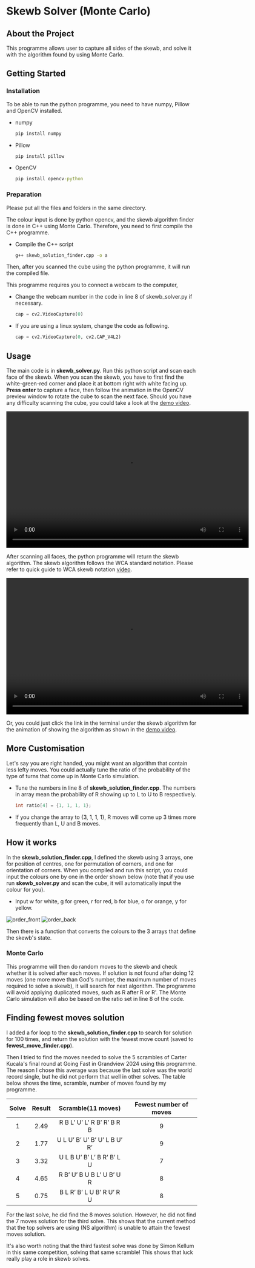 # Skewb Solver (Monte Carlo)

## About the Project

This programme allows user to capture all sides of the skewb, and solve it with the algorithm found by using Monte Carlo.

## Getting Started

### Installation

To be able to run the python programme, you need to have numpy, Pillow and OpenCV installed.

* numpy
  ```cmd
  pip install numpy
  ```
  
* Pillow
  ```cmd
  pip install pillow
  ```
* OpenCV
  ```cmd
  pip install opencv-python
  ```

### Preparation
Please put all the files and folders in the same directory.

The colour input is done by python opencv, and the skewb algorithm finder is done in C++ using Monte Carlo. Therefore, you need to first compile the C++ programme.
* Compile the C++ script
  ```cmd
  g++ skewb_solution_finder.cpp -o a
  ```

Then, after you scanned the cube using the python programme, it will run the compiled file.

This programme requires you to connect a webcam to the computer, 

* Change the webcam number in the code in line 8 of skewb_solver.py if necessary.
  ```python
  cap = cv2.VideoCapture(0)
  ```

* If you are using a linux system, change the code as following.
  ```python
  cap = cv2.VideoCapture(0, cv2.CAP_V4L2)
  ```

## Usage
The main code is in **skewb_solver.py**. Run this python script and scan each face of the skewb. When you scan the skewb, you have to first find the white-green-red corner and place it at bottom right with white facing up. **Press enter** to capture a face, then follow the animation in the OpenCV preview window to rotate the cube to scan the next face. Should you have any difficulty scanning the cube, you could take a look at the [demo video](https://law-chun-man.github.io/Skewb_Solver/demo.mp4).

<div class="video-container">
    <video width="640" height="360" controls allowfullscreen>
        <source src="demo.mp4" type="video/mp4">
        Your browser does not support the video tag.
    </video>
</div>

After scanning all faces, the python programme will return the skewb algorithm. The skewb algorithm follows the WCA standard notation. Please refer to quick guide to WCA skewb notation [video](https://law-chun-man.github.io/Skewb_Solver/notation.mp4). 

<div class="video-container">
    <video width="640" height="360" controls allowfullscreen>
        <source src="notation.mp4" type="video/mp4">
        Your browser does not support the video tag.
    </video>
</div>

Or, you could just click the link in the terminal under the skewb algorithm for the animation of showing the algorithm as shown in the [demo video](https://law-chun-man.github.io/Skewb_Solver/demo.mp4).

## More Customisation

Let's say you are right handed, you might want an algorithm that contain less lefty moves. You could actually tune the ratio of the probability of the type of turns that come up in Monte Carlo simulation. 

* Tune the numbers in line 8 of **skewb_solution_finder.cpp**. The numbers in array mean the probability of R showing up to L to U to B respectively.
  ```cpp
  int ratio[4] = {1, 1, 1, 1};
  ```
* If you change the array to {3, 1, 1, 1}, R moves will come up 3 times more frequently than L, U and B moves.
 
## How it works

In the **skewb_solution_finder.cpp**, I defined the skewb using 3 arrays, one for position of centres, one for permutation of corners, and one for orientation of corners. When you compiled and run this script, you could input the colours one by one in the order shown below (note that if you use run **skewb_solver.py** and scan the cube, it will automatically input the colour for you).

* Input w for white, g for green, r for red, b for blue, o for orange, y for yellow.

![order_front](order_front.jpeg)
![order_back](order_back.jpeg)

Then there is a function that converts the colours to the 3 arrays that define the skewb's state.

### Monte Carlo

This programme will then do random moves to the skewb and check whether it is solved after each moves. If solution is not found after doing 12 moves (one more move than God's number, the maximum number of moves required to solve a skewb), it will search for next algorithm. The programme will avoid applying duplicated moves, such as R after R or R'. The Monte Carlo simulation will also be based on the ratio set in line 8 of the code.

## Finding fewest moves solution

I added a for loop to the **skewb_solution_finder.cpp** to search for solution for 100 times, and return the solution with the fewest move count (saved to **fewest_move_finder.cpp**).

Then I tried to find the moves needed to solve the 5 scrambles of Carter Kucala's final round at Going Fast in Grandview 2024 using this programme. The reason I chose this average was because the last solve was the world record single, but he did not perform that well in other solves. The table below shows the time, scramble, number of moves found by my programme.

| Solve  | Result  |      Scramble(11 moves)       | Fewest number of moves  |
|:------:|:-------:|:-----------------------------:|:-----------------------:|
|   1    |  2.49   |  R B L’ U’ L’ R B’ R’ B R B   |            9            |
|   2    |  1.77   | U L U’ B’ U’ B’ U’ L B U’ R’  |            9            |
|   3    |  3.32   |  U L B U’ B’ L’ B R’ B’ L U   |            7            |
|   4    |  4.65   |   R B’ U’ B U B L’ U B’ U R   |            8            |
|   5    |  0.75   |   B L R’ B’ L U B’ R U’ R U   |            8            |

For the last solve, he did find the 8 moves solution. However, he did not find the 7 moves solution for the third solve. This shows that the current method that the top solvers are using (NS algorithm) is unable to attain the fewest moves solution.

It's also worth noting that the third fastest solve was done by Simon Kellum in this same competition, solving that same scramble! This shows that luck really play a role in skewb solves.
